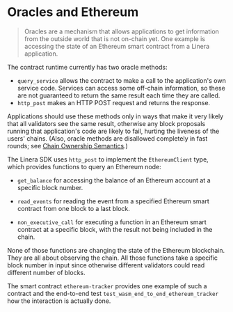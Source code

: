 # Oracles and Ethereum

> Oracles are a mechanism that allows applications to get information from the
> outside world that is not on-chain yet. One example is accessing the state of
> an Ethereum smart contract from a Linera application.

The contract runtime currently has two oracle methods:

- `query_service` allows the contract to make a call to the application's own
  service code. Services can access some off-chain information, so these are not
  guaranteed to return the same result each time they are called.
- `http_post` makes an HTTP POST request and returns the response.

Applications should use these methods only in ways that make it very likely that
all validators see the same result, otherwise any block proposals running that
application's code are likely to fail, hurting the liveness of the users'
chains. (Also, oracle methods are disallowed completely in fast rounds; see
[Chain Ownership Semantics](en_US/developers/core_concepts/microchains.md#Chain-Ownership-Semantics).)

The Linera SDK uses `http_post` to implement the `EthereumClient` type, which
provides functions to query an Ethereum node:

- `get_balance` for accessing the balance of an Ethereum account at a specific
  block number.

- `read_events` for reading the event from a specified Ethereum smart contract
  from one block to a last block.

- `non_executive_call` for executing a function in an Ethereum smart contract at
  a specific block, with the result not being included in the chain.

None of those functions are changing the state of the Ethereum blockchain. They
are all about observing the chain. All those functions take a specific block
number in input since otherwise different validators could read different number
of blocks.

The smart contract `ethereum-tracker` provides one example of such a contract
and the end-to-end test `test_wasm_end_to_end_ethereum_tracker` how the
interaction is actually done.
